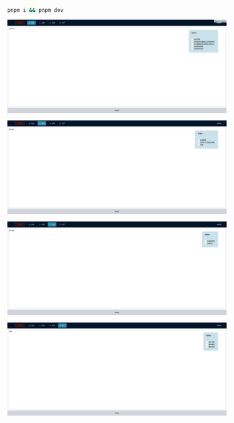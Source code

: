 ```bash
pnpm i && pnpm dev
```

![监控](readme/img.png)

![录制](readme/img_1.png)

![存储](readme/img_2.png)

![用户](readme/img_3.png)
